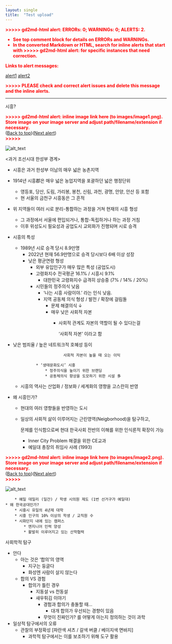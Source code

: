 ```yaml
---
layout: single
title:  "Test upload"
---
```


<p style="color: red; font-weight: bold">>>>>>  gd2md-html alert:  ERRORs: 0; WARNINGs: 0; ALERTS: 2.</p>
<ul style="color: red; font-weight: bold"><li>See top comment block for details on ERRORs and WARNINGs. <li>In the converted Markdown or HTML, search for inline alerts that start with >>>>>  gd2md-html alert:  for specific instances that need correction.</ul>

<p style="color: red; font-weight: bold">Links to alert messages:</p><a href="#gdcalert1">alert1</a>
<a href="#gdcalert2">alert2</a>

<p style="color: red; font-weight: bold">>>>>> PLEASE check and correct alert issues and delete this message and the inline alerts.<hr></p>


시흥?



<p id="gdcalert1" ><span style="color: red; font-weight: bold">>>>>>  gd2md-html alert: inline image link here (to images/image1.png). Store image on your image server and adjust path/filename/extension if necessary. </span><br>(<a href="#">Back to top</a>)(<a href="#gdcalert2">Next alert</a>)<br><span style="color: red; font-weight: bold">>>>>> </span></p>


![alt_text](images/image1.png "image_tooltip")


&lt;과거 조선시대 한성부 경계>



* 시흥은 과거 한성부 이남의 매우 넓은 농촌지역
* 1914년 시흥郡은 매우 넓은 농업지역을 포괄하던 넓은 행정단위
    * 영등포, 당산, 도림, 가리봉, 봉천, 신림, 과천, 광명, 안양, 안산 등 포함
    * 현 서울의 금천구 시흥동은 그 흔적
* 위 지역들이 여러 시로 분리-통합하는 과정을 거쳐 현재의 시흥 형성
    * 그 과정에서 서울에 편입되거나, 통합-독립하거나 하는 과정 거침
    * 이후 위성도시 필요성과 공업도시 교외화가 진행되며 시로 승격
* 시흥의 특성
    * 1989년 시로 승격 당시 8.9만명
        * 2022년 현재 56.9만명으로 승격 당시보다 6배 이상 성장
        * 낮은 평균연령 형성
            * 외부 유입인구가 매우 많은 특성 (공업도시)
            * 고령화지수 전국평균 16.1% / 시흥시 9.1%
                * 대한민국 고령화지수 급격히 상승중 (7% / 14% / 20%)
            * 시민들의 정주의식 낮음
                * ‘나는 시흥 사람이야.’ 라는 인식 낮음.
                * 지역 공동체 의식 형성 / 발전 / 확장에 걸림돌
                    * 문제 해결의식 ↓
                    * 매우 낮은 사회적 자본
                        * 사회적 관계도 자본의 역할이 될 수 있다는걸 

                            ‘사회적 자본’ 이라고 함

* 낮은 범죄율 / 높은 네트워크적 호혜성 등이

                            사회적 자본이 높을 때 오는 이익

                * ‘생태문화도시’ 시흥
                    * 정주의식을 높이기 위한 브랜딩
                    * 공동체의식 향상을 도모하기 위한 시설 多
    * 시흥의 역사는 산업화 / 정보화 / 세계화의 영향을 고스란히 반영
* 왜 시흥인가?
    * 현대의 여러 영향들을 반영하는 도시
    * 일상의 사회적 삶이 이루어지는 근린영역(Neigborhood)을 탐구하고,

        문제를 인식함으로써 현대 한국사회 전반의 이해를 위한 인식론적 확장이 가능

        * Inner City Problem 해결을 위한 CE교과
        * 예일대 총장의 취임사 사례 (1993)

            

<p id="gdcalert2" ><span style="color: red; font-weight: bold">>>>>>  gd2md-html alert: inline image link here (to images/image2.png). Store image on your image server and adjust path/filename/extension if necessary. </span><br>(<a href="#">Back to top</a>)(<a href="#gdcalert3">Next alert</a>)<br><span style="color: red; font-weight: bold">>>>>> </span></p>


![alt_text](images/image2.png "image_tooltip")


        * 예일 데일리 (일간) / 학생 시의원 제도 (1번 선거구가 예일대)
    * 왜 한국공대인가?
        * 시흥시 유일의 4년제 대학
        * 시흥 인구의 10% 이상의 학생 / 교직원 수
        * 시화단지 내에 있는 캠퍼스
            * 엔지니어 인력 양성
            * 활발히 이루어지고 있는 산학협력

사회학적 탐구



* 안다
    * 아는 것은 ‘합의’의 영역
        * 지구는 둥글다
        * 화성엔 사람이 살지 않는다
    * 합의 VS 경험
        * 합의가 틀린 경우
            * 지동설 vs 천동설
            * 새우튀김 이야기
                * 경험과 합의가 충돌할 때…
                    * 대개 합의가 우선되는 경향이 있음
                * 무엇이 진짜인가? 를 어떻게 아는지 정의하는 것이 과학
* 일상적 탐구에서의 오류
    * 관찰의 부정확성 [파란색 셔츠 / 갈색 버클 / 베이지색 면바지]
        * 과학적 탐구에서는 이를 보조하기 위해 도구 활용
